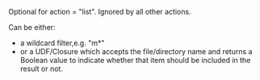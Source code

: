 Optional for action = "list". Ignored by all other actions.

Can be either:

-  a wildcard filter,e.g. "m*"
- or a UDF/Closure which accepts the file/directory name and returns a Boolean value to indicate
whether that item should be included in the result or not.